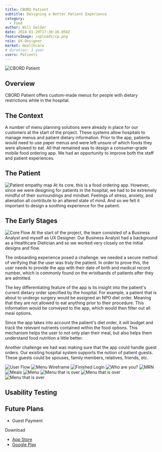 ```yaml
---
title: CBORD Patient
subtitle: Designing a Better Patient Experience
category:
  - Food
author: Will Gelder
date: 2018-01-29T17:30:16.858Z
featureImage: /uploads/cp.png
role: UX Designer
market: Healthcare
# duration: 1 year
users: Patients
---
```

![CBORD Patient](/uploads/cp.png)
## Overview
CBORD Patient offers custom-made menus for people with dietary restrictions while in the hospital.    

## The Context
A number of menu planning solutions were already in place for our customers at the start of the project. These systems allow hospitals to manage menus and patient dietary information. Prior to the app, patients would need to use paper menus and were left unsure of which foods they were allowed to eat. All that remained was to design a consumer-grade mobile food ordering app. We had an opportunity to improve both the staff and patient experiences.

## The Patient
![Patient empathy map](/uploads/tca-user-empathy-map.jpg)
At its core, this is a food ordering app. However, since we were designing for patients in the hospital, we had to be extremely mindful of their surroundings and mindset. Feelings of stress, anxiety, and alienation all contribute to an altered state of mind. And so we felt it important to design a soothing experience for the patient.   

## The Early Stages
![Core Flow](/uploads/tca-core-flow.jpg)
At the start of the project, the team consisted of a Business Analyst and myself as UX Designer. Our Business Analyst had a background as a Healthcare Dietician and so we worked very closely on the initial designs and flow. 

The onboarding experience posed a challenge: we needed a secure method of verifying that the user was truly the patient. In order to prove this, the user needs to provide the app with their date of birth and medical record number, which is commonly found on the wristbands of patients after they are admitted. 

The key differentiating feature of the app is its insight into the patient's current dietary order specified by the hospital. For example, a patient that is about to undergo surgery would be assigned an NPO diet order. Meaning that they are not allowed to eat anything prior to their procedure. This information would be conveyed to the app, which would then filter out all meal options. 

Since the app takes into account the patient's diet order, it will budget and track the relevant nutrients contained within the food options. This mechanism helps the user to not only plan their meal, but also helps them understand food nutrition a little better.  

Another challenge we had was making sure that the app could handle guest orders. Our existing hospital system supports the notion of patient guests. These guests could be spouses, family members, relatives, friends, etc.   



![User Flow](/uploads/tca-nav-system-v2.jpg)
![Menu Wireframe](/uploads/tca-wireframe-1.jpg)
![Finished Login](/uploads/tca-finished-login.png)
![Who are you?](/uploads/tca-finished-who.png)
![MRN](/uploads/tca-finished-mrn.png)
![Meals](/uploads/tca-finished-meals.png)
![Menu](/uploads/tca-finished-menu-default.png)
![Menu that is over](/uploads/tca-finished-menu-over.png)
![Menu that is over](/uploads/tca-finished-switch-user.png)
![Menu that is over](/uploads/tca-finished-order-summary.png)


## Usability Testing

## Future Plans
- Guest Payment

Download
- [App Store](https://apps.apple.com/us/app/cbord-patient/id1319336992)
- [Google Play](https://play.google.com/store/apps/details?id=com.cbord.patient&hl=en_US)
